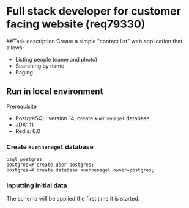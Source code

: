 # Full stack developer for customer facing website (req79330)

##Task description
Create a simple "contact list" web application that allows:
- Listing people (name and photo)
- Searching by name
-  Paging

## Run in local environment

Prerequisite

- PostgreSQL: version 14, create `kuehnenagel` database
- JDK: 11
- Redis: 6.0


### Create `kuehnenagel` database
    
    psql postgres
    postgres=# create user postgres;
    postgres=# create database kuehnenagel owner=postgres;
  

### Inputting initial data

The schema will be applied the first time it is started.

